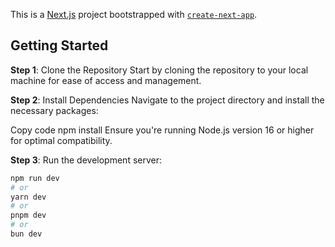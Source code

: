 This is a [Next.js](https://nextjs.org/) project bootstrapped with [`create-next-app`](https://github.com/vercel/next.js/tree/canary/packages/create-next-app).

## Getting Started

**Step 1**: Clone the Repository
Start by cloning the repository to your local machine for ease of access and management.

**Step 2**: Install Dependencies
Navigate to the project directory and install the necessary packages:

Copy code
npm install
Ensure you're running Node.js version 16 or higher for optimal compatibility.

**Step 3**: Run the development server:

```bash
npm run dev
# or
yarn dev
# or
pnpm dev
# or
bun dev
```
